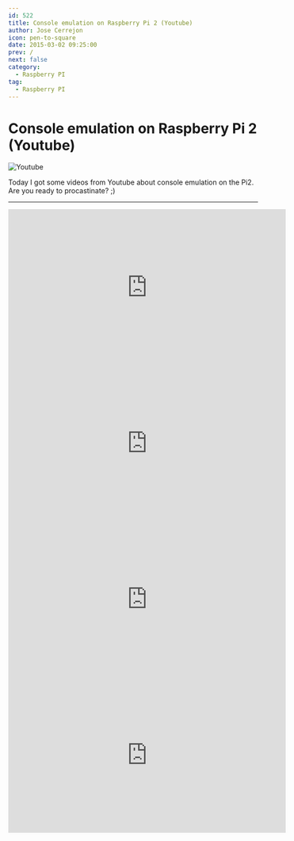 ```yaml
---
id: 522
title: Console emulation on Raspberry Pi 2 (Youtube)
author: Jose Cerrejon
icon: pen-to-square
date: 2015-03-02 09:25:00
prev: /
next: false
category:
  - Raspberry PI
tag:
  - Raspberry PI
---
```


# Console emulation on Raspberry Pi 2 (Youtube)

![Youtube](/images/youtube.jpg)

Today I got some videos from Youtube about console emulation on the Pi2. Are you ready to procastinate? ;)

- - -
<iframe width="560" height="315" src="https://www.youtube.com/embed/MyeCQS7ITnU?rel=0" frameborder="0" allowfullscreen></iframe>

<iframe width="560" height="315" src="https://www.youtube.com/embed/Sx-MLyjVFjw?rel=0" frameborder="0" allowfullscreen></iframe>

<iframe width="560" height="315" src="https://www.youtube.com/embed/vX5D0JLZfpc?rel=0" frameborder="0" allowfullscreen></iframe>

<iframe width="560" height="315" src="https://www.youtube.com/embed/N3V6ndNzt40?rel=0" frameborder="0" allowfullscreen></iframe>